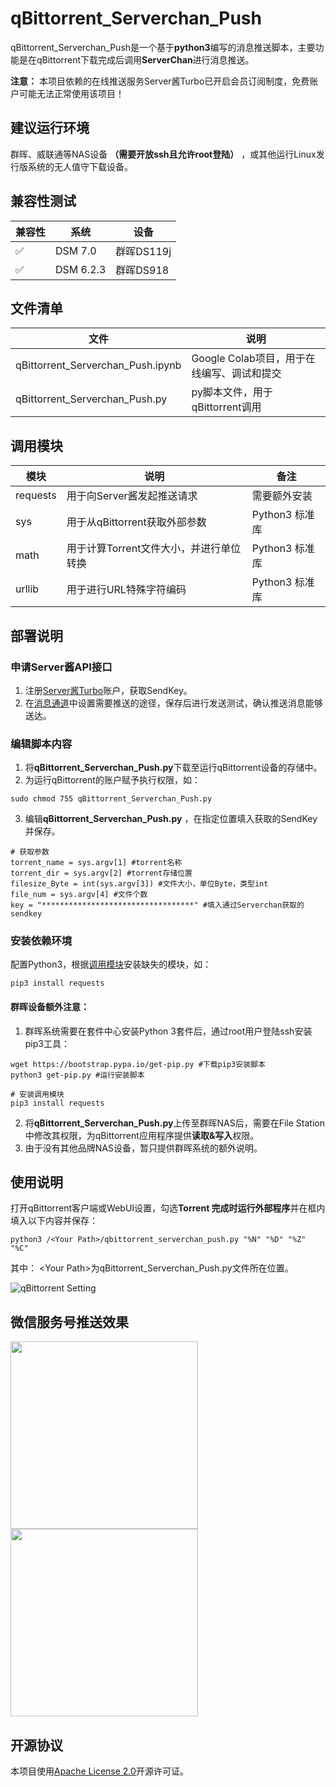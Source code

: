 # qBittorrent_Serverchan_Push
qBittorrent_Serverchan_Push是一个基于**python3**编写的消息推送脚本，主要功能是在qBittorrent下载完成后调用**ServerChan**进行消息推送。  
  
**注意：** 本项目依赖的在线推送服务Server酱Turbo已开启会员订阅制度，免费账户可能无法正常使用该项目！

## 建议运行环境

群晖、威联通等NAS设备 **（需要开放ssh且允许root登陆）** ，或其他运行Linux发行版系统的无人值守下载设备。

## 兼容性测试

|  兼容性   | 系统  | 设备  |
|  ----  | ----  |----  |
| :white_check_mark:  | DSM 7.0 | 群晖DS119j |
| :white_check_mark:  | DSM 6.2.3 | 群晖DS918|

## 文件清单
|  文件   | 说明  |
|  ----  | ----  |
| qBittorrent_Serverchan_Push.ipynb  | Google Colab项目，用于在线编写、调试和提交 |
| qBittorrent_Serverchan_Push.py  | py脚本文件，用于qBittorrent调用 |

## 调用模块
|  模块   | 说明  |备注  |
|  ----  | ----  |----  |
| requests  | 用于向Server酱发起推送请求 | 需要额外安装 |
| sys  | 用于从qBittorrent获取外部参数 | Python3 标准库 |
| math  | 用于计算Torrent文件大小，并进行单位转换 | Python3 标准库 |  
| urllib  | 用于进行URL特殊字符编码 | Python3 标准库 |   
  

## 部署说明
### 申请Server酱API接口
1. 注册[Server酱Turbo](https://sct.ftqq.com/)账户，获取SendKey。
2. 在[消息通道](https://sct.ftqq.com/forward)中设置需要推送的途径，保存后进行发送测试，确认推送消息能够送达。
### 编辑脚本内容
1. 将**qBittorrent_Serverchan_Push.py**下载至运行qBittorrent设备的存储中。
2. 为运行qBittorrent的账户赋予执行权限，如：
```
sudo chmod 755 qBittorrent_Serverchan_Push.py
```
3. 编辑**qBittorrent_Serverchan_Push.py** ，在指定位置填入获取的SendKey并保存。
```
# 获取参数
torrent_name = sys.argv[1] #torrent名称
torrent_dir = sys.argv[2] #torrent存储位置
filesize_Byte = int(sys.argv[3]) #文件大小，单位Byte，类型int
file_num = sys.argv[4] #文件个数
key = "**********************************" #填入通过Serverchan获取的sendkey
```
### 安装依赖环境
配置Python3，根据[调用模块](https://github.com/Stalker-404/qBittorrent_Serverchan_Push#调用模块)安装缺失的模块，如：
```
pip3 install requests
```
#### 群晖设备额外注意：

1. 群晖系统需要在套件中心安装Python 3套件后，通过root用户登陆ssh安装pip3工具：
```
wget https://bootstrap.pypa.io/get-pip.py #下载pip3安装脚本
python3 get-pip.py #运行安装脚本

# 安装调用模块
pip3 install requests
```
2. 将**qBittorrent_Serverchan_Push.py**上传至群晖NAS后，需要在File Station中修改其权限，为qBittorrent应用程序提供**读取&写入**权限。
3. 由于没有其他品牌NAS设备，暂只提供群晖系统的额外说明。

## 使用说明

打开qBittorrent客户端或WebUI设置，勾选**Torrent 完成时运行外部程序**并在框内填入以下内容并保存：  
  
```python3 /<Your Path>/qbittorrent_serverchan_push.py "%N" "%D" "%Z" "%C"```  
  
其中： \<Your Path\>为qBittorrent_Serverchan_Push.py文件所在位置。  
  
![qBittorrent Setting](images/qBittorrentSetting.png)

## 微信服务号推送效果
<img width="300" src="images/MsgPush.jpg"/> <img width="300" src="images/Content.jpg"/>

## 开源协议
本项目使用[Apache License 2.0](https://github.com/Stalker-404/qBittorrent_Serverchan_Push/blob/main/LICENSE)开源许可证。
